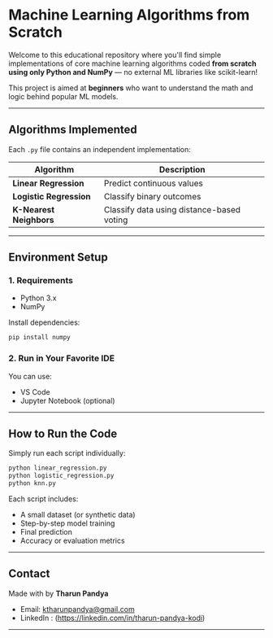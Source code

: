 #  Machine Learning Algorithms from Scratch

Welcome to this educational repository where you'll find simple implementations of core machine learning algorithms coded **from scratch using only Python and NumPy** — no external ML libraries like scikit-learn!

This project is aimed at **beginners** who want to understand the math and logic behind popular ML models.

---

## Algorithms Implemented

Each `.py` file contains an independent implementation:

| Algorithm              | Description                                |
|------------------------|--------------------------------------------|
| **Linear Regression**  | Predict continuous values                  |
| **Logistic Regression**| Classify binary outcomes                   |
| **K-Nearest Neighbors**| Classify data using distance-based voting  |

---

## Environment Setup

### 1. Requirements

- Python 3.x
- NumPy

Install dependencies:
```bash
pip install numpy
```

### 2. Run in Your Favorite IDE

You can use:
- VS Code
- Jupyter Notebook (optional)

---

## How to Run the Code

Simply run each script individually:

```bash
python linear_regression.py
python logistic_regression.py
python knn.py
```

Each script includes:
- A small dataset (or synthetic data)
- Step-by-step model training
- Final prediction
- Accuracy or evaluation metrics

---

## Contact

Made with by **Tharun Pandya**

- Email: ktharunpandya@gmail.com  
- LinkedIn : (https://linkedin.com/in/tharun-pandya-kodi)

---
